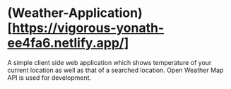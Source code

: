 # (Weather-Application)[https://vigorous-yonath-ee4fa6.netlify.app/]
A simple client side web application which shows temperature of your current location as well as that of a searched location. Open Weather Map API is used for development.
